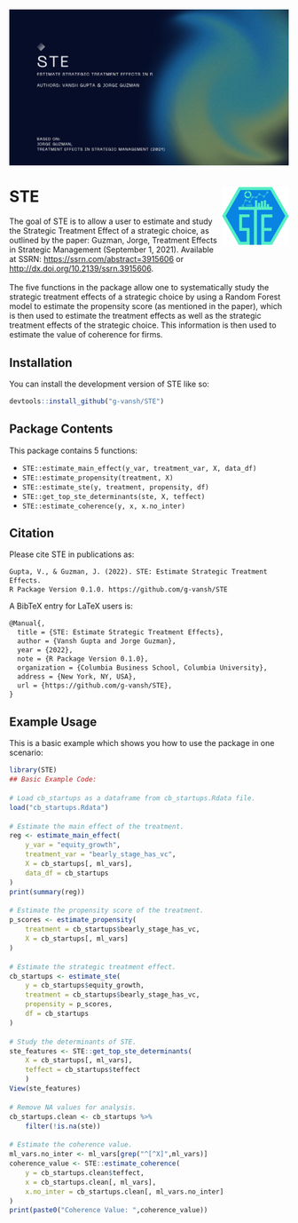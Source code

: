 
<!-- README.md is generated from README.Rmd. Please edit that file -->

# <img src="man/figures/logo_wide.jpg" align="center" />

# STE <img src="man/figures/logo.png" align="right" height="104" />

<!-- badges: start -->
<!-- badges: end -->

The goal of STE is to allow a user to estimate and study the Strategic
Treatment Effect of a strategic choice, as outlined by the paper:
Guzman, Jorge, Treatment Effects in Strategic Management (September 1,
2021). Available at SSRN: <https://ssrn.com/abstract=3915606> or
<http://dx.doi.org/10.2139/ssrn.3915606>. <br> <br> The five functions
in the package allow one to systematically study the strategic treatment
effects of a strategic choice by using a Random Forest model to estimate
the propensity score (as mentioned in the paper), which is then used to
estimate the treatment effects as well as the strategic treatment
effects of the strategic choice. This information is then used to
estimate the value of coherence for firms.

## Installation

You can install the development version of STE like so:

``` r
devtools::install_github("g-vansh/STE")
```

## Package Contents

This package contains 5 functions:

-   `STE::estimate_main_effect(y_var, treatment_var, X, data_df)`
-   `STE::estimate_propensity(treatment, X)`
-   `STE::estimate_ste(y, treatment, propensity, df)`
-   `STE::get_top_ste_determinants(ste, X, teffect)`
-   `STE::estimate_coherence(y, x, x.no_inter)`

## Citation

Please cite STE in publications as:

    Gupta, V., & Guzman, J. (2022). STE: Estimate Strategic Treatment Effects.
    R Package Version 0.1.0. https://github.com/g-vansh/STE

A BibTeX entry for LaTeX users is:

    @Manual{,
      title = {STE: Estimate Strategic Treatment Effects},
      author = {Vansh Gupta and Jorge Guzman},
      year = {2022},
      note = {R Package Version 0.1.0},
      organization = {Columbia Business School, Columbia University},
      address = {New York, NY, USA},
      url = {https://github.com/g-vansh/STE},
    }

## Example Usage

This is a basic example which shows you how to use the package in one
scenario:

``` r
library(STE)
## Basic Example Code:

# Load cb_startups as a dataframe from cb_startups.Rdata file.
load("cb_startups.Rdata")

# Estimate the main effect of the treatment.
reg <- estimate_main_effect(
    y_var = "equity_growth",
    treatment_var = "bearly_stage_has_vc",
    X = cb_startups[, ml_vars],
    data_df = cb_startups
)
print(summary(reg))

# Estimate the propensity score of the treatment.
p_scores <- estimate_propensity(
    treatment = cb_startups$bearly_stage_has_vc,
    X = cb_startups[, ml_vars]
)

# Estimate the strategic treatment effect.
cb_startups <- estimate_ste(
    y = cb_startups$equity_growth,
    treatment = cb_startups$bearly_stage_has_vc,
    propensity = p_scores,
    df = cb_startups
)

# Study the determinants of STE.
ste_features <- STE::get_top_ste_determinants(
    X = cb_startups[, ml_vars],
    teffect = cb_startups$teffect
    )
View(ste_features)

# Remove NA values for analysis. 
cb_startups.clean <- cb_startups %>%
    filter(!is.na(ste))

# Estimate the coherence value.
ml_vars.no_inter <- ml_vars[grep("^[^X]",ml_vars)]
coherence_value <- STE::estimate_coherence(
    y = cb_startups.clean$teffect,
    x = cb_startups.clean[, ml_vars],
    x.no_inter = cb_startups.clean[, ml_vars.no_inter]
)
print(paste0("Coherence Value: ",coherence_value))
```
